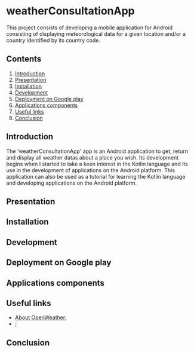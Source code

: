 # weatherConsultationApp

This project consists of developing a mobile application for Android consisting of displaying meteorological data for a given location and/or a country identified by its country code.

## Contents

1. [Introduction](#introduction)
2. [Presentation](#presentation)
3. [Installation](#installation)
4. [Development](#development)
5. [Deployment on Google play](#deployment_on_google_play)
6. [Applications components](#applications_components)
7. [Useful links](#useful_links)
8. [Conclusion](#conclusion)

<a name="introduction"></a>
## Introduction

The 'weatherConsultationApp' app is an Android application to get, return and display all weather datas about a place you wish. Its development begins when I started to take a keen interest in the Kotlin language and its use in the development of applications on the Android platform. This application can also be used as a tutorial for learning the Kotlin language and developing applications on the Android platform.

<a name="presentation"></a>
## Presentation

<a name="installation"></a>
## Installation

<a name="development"></a>
## Development

<a name="deployment_on_google_play"></a>
## Deployment on Google play

<a name="applications_components"></a>
## Applications components

<a name="useful_links"></a>
## Useful links

* [About OpenWeather](https://openweathermap.org);
* []();

<a name="conclusion"></a>
## Conclusion
